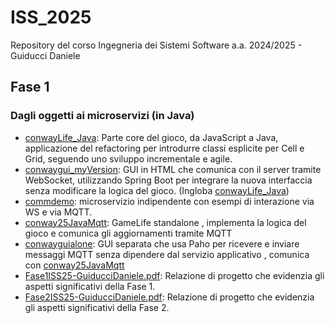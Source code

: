 # ISS_2025
Repository del corso Ingegneria dei Sistemi Software a.a. 2024/2025 - Guiducci Daniele

<h2 id="Fase1">Fase 1</h2>  

### Dagli oggetti ai microservizi (in Java)
* [conwayLife_Java](conwayLife_Java): Parte core del gioco, da JavaScript a Java, applicazione del refactoring per introdurre classi esplicite per Cell e Grid, seguendo uno sviluppo incrementale e agile.
* [conwaygui_myVersion](conwaygui_myVersion): GUI in HTML che comunica con il server tramite WebSocket, utilizzando Spring Boot per integrare la nuova interfaccia senza modificare la logica del gioco. (Ingloba [conwayLife_Java](conwayLife_Java))
* [commdemo](commdemo): microservizio indipendente con esempi di interazione via WS e via MQTT.
* [conway25JavaMqtt](conway25JavaMqtt): GameLife standalone , implementa la logica del gioco e comunica gli aggiornamenti tramite MQTT
* [conwayguialone](conwayguialone): GUI separata che usa Paho per ricevere e inviare messaggi MQTT senza dipendere dal servizio applicativo , comunica con [conway25JavaMqtt](conway25JavaMqtt)
* [Fase1ISS25-GuiducciDaniele.pdf](Fase1ISS25-GuiducciDaniele.pdf): Relazione di progetto che evidenzia gli aspetti significativi della Fase 1.
* [Fase2ISS25-GuiducciDaniele.pdf](Fase2ISS25-GuiducciDaniele.pdf): Relazione di progetto che evidenzia gli aspetti significativi della Fase 2.
